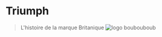 # Triumph
> L'histoire de la marque Britanique
![logo](https://logo-marque.com/wp-content/uploads/2020/11/Triumph-Logo-Histoire.jpg)
boubouboub

